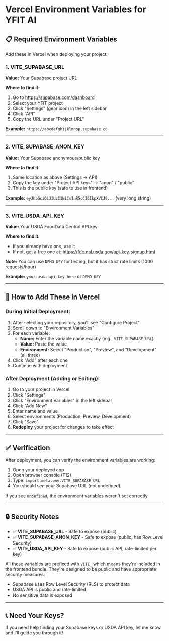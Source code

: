# Vercel Environment Variables for YFIT AI

## 📋 Required Environment Variables

Add these in Vercel when deploying your project:

### 1. VITE_SUPABASE_URL
**Value:** Your Supabase project URL

**Where to find it:**
1. Go to https://supabase.com/dashboard
2. Select your YFIT project
3. Click "Settings" (gear icon) in the left sidebar
4. Click "API"
5. Copy the URL under "Project URL"

**Example:** `https://abcdefghijklmnop.supabase.co`

---

### 2. VITE_SUPABASE_ANON_KEY
**Value:** Your Supabase anonymous/public key

**Where to find it:**
1. Same location as above (Settings → API)
2. Copy the key under "Project API keys" → "anon" / "public"
3. This is the public key (safe to use in frontend)

**Example:** `eyJhbGciOiJIUzI1NiIsInR5cCI6IkpXVCJ9...` (very long string)

---

### 3. VITE_USDA_API_KEY
**Value:** Your USDA FoodData Central API key

**Where to find it:**
- If you already have one, use it
- If not, get a free one at: https://fdc.nal.usda.gov/api-key-signup.html

**Note:** You can use `DEMO_KEY` for testing, but it has strict rate limits (1000 requests/hour)

**Example:** `your-usda-api-key-here` or `DEMO_KEY`

---

## 🔧 How to Add These in Vercel

### During Initial Deployment:

1. After selecting your repository, you'll see "Configure Project"
2. Scroll down to "Environment Variables"
3. For each variable:
   - **Name:** Enter the variable name exactly (e.g., `VITE_SUPABASE_URL`)
   - **Value:** Paste the value
   - **Environment:** Select "Production", "Preview", and "Development" (all three)
4. Click "Add" after each one
5. Continue with deployment

### After Deployment (Adding or Editing):

1. Go to your project in Vercel
2. Click "Settings"
3. Click "Environment Variables" in the left sidebar
4. Click "Add New"
5. Enter name and value
6. Select environments (Production, Preview, Development)
7. Click "Save"
8. **Redeploy** your project for changes to take effect

---

## ✅ Verification

After deployment, you can verify the environment variables are working:

1. Open your deployed app
2. Open browser console (F12)
3. Type: `import.meta.env.VITE_SUPABASE_URL`
4. You should see your Supabase URL (not undefined)

If you see `undefined`, the environment variables weren't set correctly.

---

## 🔒 Security Notes

- ✅ **VITE_SUPABASE_URL** - Safe to expose (public)
- ✅ **VITE_SUPABASE_ANON_KEY** - Safe to expose (public, has Row Level Security)
- ✅ **VITE_USDA_API_KEY** - Safe to expose (public API, rate-limited per key)

All these variables are prefixed with `VITE_` which means they're included in the frontend bundle. They're designed to be public and have appropriate security measures:

- Supabase uses Row Level Security (RLS) to protect data
- USDA API is public and rate-limited
- No sensitive data is exposed

---

## 📞 Need Your Keys?

If you need help finding your Supabase keys or USDA API key, let me know and I'll guide you through it!

